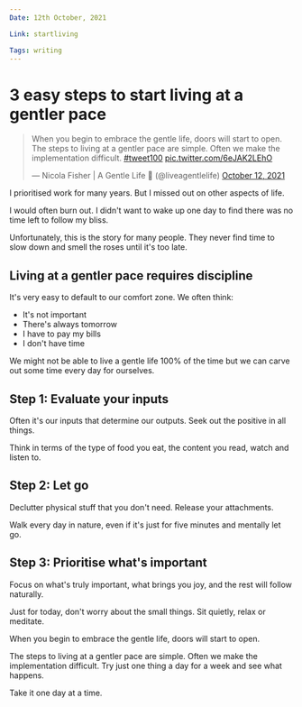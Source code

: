 ```yaml
---
Date: 12th October, 2021

Link: startliving

Tags: writing
---
```


# 3 easy steps to start living at a gentler pace

<blockquote class="twitter-tweet"><p lang="en" dir="ltr">When you begin to embrace the gentle life, doors will start to open.<br>The steps to living at a gentler pace are simple. Often we make the implementation difficult. <a href="https://twitter.com/hashtag/tweet100?src=hash&amp;ref_src=twsrc%5Etfw">#tweet100</a> <a href="https://t.co/6eJAK2LEhO">pic.twitter.com/6eJAK2LEhO</a></p>&mdash; Nicola Fisher | A Gentle Life 🚢 (@liveagentlelife) <a href="https://twitter.com/liveagentlelife/status/1447997032904466435?ref_src=twsrc%5Etfw">October 12, 2021</a></blockquote> <script async src="https://platform.twitter.com/widgets.js" charset="utf-8"></script>

I prioritised work for many years. But I missed out on other aspects of life. 

I would often burn out. I didn't want to wake up one day to find there was no time left to follow my bliss.

Unfortunately, this is the story for many people. They never find time to slow down and smell the roses until it's too late.

## Living at a gentler pace requires discipline

It's very easy to default to our comfort zone. We often think:

-   It's not important
-   There's always tomorrow
-   I have to pay my bills
-   I don't have time

We might not be able to live a gentle life 100% of the time but we can carve out some time every day for ourselves.

## Step 1: Evaluate your inputs

Often it's our inputs that determine our outputs. Seek out the positive in all things.

Think in terms of the type of food you eat, the content you read, watch and listen to.

## Step 2: Let go

Declutter physical stuff that you don't need. Release your attachments.

Walk every day in nature, even if it's just for five minutes and mentally let go.

## Step 3: Prioritise what's important

Focus on what's truly important, what brings you joy, and the rest will follow naturally.

Just for today, don't worry about the small things. Sit quietly, relax or meditate.

When you begin to embrace the gentle life, doors will start to open.

The steps to living at a gentler pace are simple. Often we make the implementation difficult. Try just one thing a day for a week and see what happens.

Take it one day at a time.